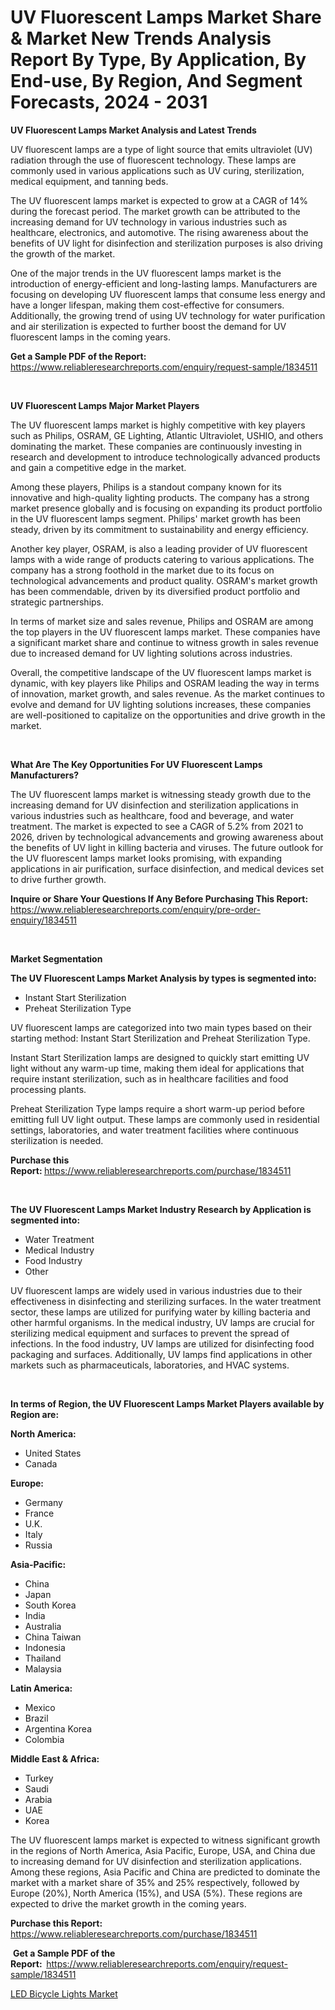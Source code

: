 <p><h1>UV Fluorescent Lamps Market Share & Market New Trends Analysis Report By Type, By Application, By End-use, By Region, And Segment Forecasts, 2024 - 2031</h1></p><p><strong>UV Fluorescent Lamps Market Analysis and Latest Trends</strong></p>
<p><p>UV fluorescent lamps are a type of light source that emits ultraviolet (UV) radiation through the use of fluorescent technology. These lamps are commonly used in various applications such as UV curing, sterilization, medical equipment, and tanning beds.</p><p>The UV fluorescent lamps market is expected to grow at a CAGR of 14% during the forecast period. The market growth can be attributed to the increasing demand for UV technology in various industries such as healthcare, electronics, and automotive. The rising awareness about the benefits of UV light for disinfection and sterilization purposes is also driving the growth of the market.</p><p>One of the major trends in the UV fluorescent lamps market is the introduction of energy-efficient and long-lasting lamps. Manufacturers are focusing on developing UV fluorescent lamps that consume less energy and have a longer lifespan, making them cost-effective for consumers. Additionally, the growing trend of using UV technology for water purification and air sterilization is expected to further boost the demand for UV fluorescent lamps in the coming years.</p></p>
<p><strong>Get a Sample PDF of the Report:&nbsp;</strong> <a href="https://www.reliableresearchreports.com/enquiry/request-sample/1834511">https://www.reliableresearchreports.com/enquiry/request-sample/1834511</a></p>
<p>&nbsp;</p>
<p><strong>UV Fluorescent Lamps Major Market Players</strong></p>
<p><p>The UV fluorescent lamps market is highly competitive with key players such as Philips, OSRAM, GE Lighting, Atlantic Ultraviolet, USHIO, and others dominating the market. These companies are continuously investing in research and development to introduce technologically advanced products and gain a competitive edge in the market.</p><p>Among these players, Philips is a standout company known for its innovative and high-quality lighting products. The company has a strong market presence globally and is focusing on expanding its product portfolio in the UV fluorescent lamps segment. Philips' market growth has been steady, driven by its commitment to sustainability and energy efficiency.</p><p>Another key player, OSRAM, is also a leading provider of UV fluorescent lamps with a wide range of products catering to various applications. The company has a strong foothold in the market due to its focus on technological advancements and product quality. OSRAM's market growth has been commendable, driven by its diversified product portfolio and strategic partnerships.</p><p>In terms of market size and sales revenue, Philips and OSRAM are among the top players in the UV fluorescent lamps market. These companies have a significant market share and continue to witness growth in sales revenue due to increased demand for UV lighting solutions across industries.</p><p>Overall, the competitive landscape of the UV fluorescent lamps market is dynamic, with key players like Philips and OSRAM leading the way in terms of innovation, market growth, and sales revenue. As the market continues to evolve and demand for UV lighting solutions increases, these companies are well-positioned to capitalize on the opportunities and drive growth in the market.</p></p>
<p>&nbsp;</p>
<p><strong>What Are The Key Opportunities For UV Fluorescent Lamps Manufacturers?</strong></p>
<p><p>The UV fluorescent lamps market is witnessing steady growth due to the increasing demand for UV disinfection and sterilization applications in various industries such as healthcare, food and beverage, and water treatment. The market is expected to see a CAGR of 5.2% from 2021 to 2026, driven by technological advancements and growing awareness about the benefits of UV light in killing bacteria and viruses. The future outlook for the UV fluorescent lamps market looks promising, with expanding applications in air purification, surface disinfection, and medical devices set to drive further growth.</p></p>
<p><strong>Inquire or Share Your Questions If Any Before Purchasing This Report:</strong> <a href="https://www.reliableresearchreports.com/enquiry/pre-order-enquiry/1834511">https://www.reliableresearchreports.com/enquiry/pre-order-enquiry/1834511</a></p>
<p>&nbsp;</p>
<p><strong>Market Segmentation</strong></p>
<p><strong>The UV Fluorescent Lamps Market Analysis by types is segmented into:</strong></p>
<p><ul><li>Instant Start Sterilization</li><li>Preheat Sterilization Type</li></ul></p>
<p><p>UV fluorescent lamps are categorized into two main types based on their starting method: Instant Start Sterilization and Preheat Sterilization Type.</p><p>Instant Start Sterilization lamps are designed to quickly start emitting UV light without any warm-up time, making them ideal for applications that require instant sterilization, such as in healthcare facilities and food processing plants.</p><p>Preheat Sterilization Type lamps require a short warm-up period before emitting full UV light output. These lamps are commonly used in residential settings, laboratories, and water treatment facilities where continuous sterilization is needed.</p></p>
<p><strong>Purchase this Report:&nbsp;</strong><a href="https://www.reliableresearchreports.com/purchase/1834511">https://www.reliableresearchreports.com/purchase/1834511</a></p>
<p>&nbsp;</p>
<p><strong>The UV Fluorescent Lamps Market Industry Research by Application is segmented into:</strong></p>
<p><ul><li>Water Treatment</li><li>Medical Industry</li><li>Food Industry</li><li>Other</li></ul></p>
<p><p>UV fluorescent lamps are widely used in various industries due to their effectiveness in disinfecting and sterilizing surfaces. In the water treatment sector, these lamps are utilized for purifying water by killing bacteria and other harmful organisms. In the medical industry, UV lamps are crucial for sterilizing medical equipment and surfaces to prevent the spread of infections. In the food industry, UV lamps are utilized for disinfecting food packaging and surfaces. Additionally, UV lamps find applications in other markets such as pharmaceuticals, laboratories, and HVAC systems.</p></p>
<p>&nbsp;</p>
<p><strong>In terms of Region, the UV Fluorescent Lamps Market Players available by Region are:</strong></p>
<p>
    <p> <strong> North America: </strong>
        <ul>
            <li>United States</li>
            <li>Canada</li>
        </ul>
        </p> 
    <p> <strong> Europe: </strong>
        <ul>
            <li>Germany</li>
            <li>France</li>
            <li>U.K.</li>
            <li>Italy</li>
            <li>Russia</li>
        </ul>
        </p> 
    <p> <strong> Asia-Pacific: </strong>
        <ul>
            <li>China</li>
            <li>Japan</li>
            <li>South Korea</li>
            <li>India</li>
            <li>Australia</li>
            <li>China Taiwan</li>
            <li>Indonesia</li>
            <li>Thailand</li>
            <li>Malaysia</li>
        </ul>
        </p> 
    <p> <strong> Latin America: </strong>
        <ul>
            <li>Mexico</li>
            <li>Brazil</li>
            <li>Argentina Korea</li>
            <li>Colombia</li>
        </ul>
        </p> 
    <p> <strong> Middle East & Africa: </strong>
        <ul>
            <li>Turkey</li>
            <li>Saudi</li>
            <li>Arabia</li>
            <li>UAE</li>
            <li>Korea</li>
        </ul>
    </p>
    </p>
<p><p>The UV fluorescent lamps market is expected to witness significant growth in the regions of North America, Asia Pacific, Europe, USA, and China due to increasing demand for UV disinfection and sterilization applications. Among these regions, Asia Pacific and China are predicted to dominate the market with a market share of 35% and 25% respectively, followed by Europe (20%), North America (15%), and USA (5%). These regions are expected to drive the market growth in the coming years.</p></p>
<p><strong>Purchase this Report: </strong><a href="https://www.reliableresearchreports.com/purchase/1834511">https://www.reliableresearchreports.com/purchase/1834511</a></p>
<p>&nbsp;<strong>Get a Sample PDF of the Report:&nbsp;&nbsp;</strong><a href="https://www.reliableresearchreports.com/enquiry/request-sample/1834511">https://www.reliableresearchreports.com/enquiry/request-sample/1834511</a></p>
<p><strong></strong></p>
<p><p><a href="https://github.com/RickHolmes3/Market-Research-Report-List-4/blob/main/led-bicycle-lights-market.md">LED Bicycle Lights Market</a></p></p>